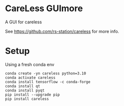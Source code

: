 # CareLess GUImore
A GUI for careless

See https://github.com/rs-station/careless for more info.

# Setup

Using a fresh conda env

```
conda create -yn careless python=3.10
conda activate careless
conda install tensorflow -c conda-forge
conda install qt
conda install pyqt
pip install --upgrade pip
pip install careless
```
